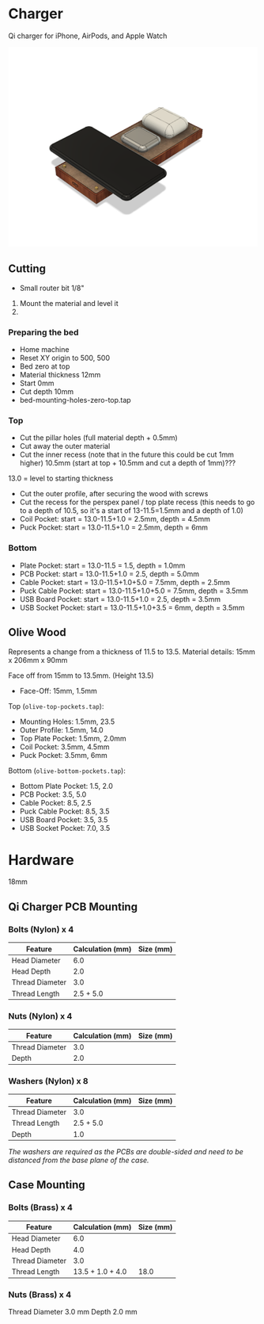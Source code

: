 # Charger

Qi charger for iPhone, AirPods, and Apple Watch

![Preview](preview.png)

## Cutting

- Small router bit 1/8"

1. Mount the material and level it
2. 



### Preparing the bed

- Home machine
- Reset XY origin to 500, 500
- Bed zero at top
- Material thickness 12mm
- Start 0mm
- Cut depth 10mm
- bed-mounting-holes-zero-top.tap

### Top

- Cut the pillar holes (full material depth + 0.5mm)
- Cut away the outer material
- Cut the inner recess (note that in the future this could be cut 1mm higher) 10.5mm (start at top + 10.5mm and cut a depth of 1mm)???

13.0 = level to starting thickness



- Cut the outer profile, after securing the wood with screws
- Cut the recess for the perspex panel / top plate recess (this needs to go to a depth of 10.5, so it's a start of 13-11.5=1.5mm and a depth of 1.0)
- Coil Pocket: start = 13.0-11.5+1.0 = 2.5mm, depth = 4.5mm
- Puck Pocket: start = 13.0-11.5+1.0 = 2.5mm, depth = 6mm

### Bottom

- Plate Pocket: start = 13.0-11.5 = 1.5, depth = 1.0mm
- PCB Pocket: start = 13.0-11.5+1.0 = 2.5, depth = 5.0mm
- Cable Pocket: start = 13.0-11.5+1.0+5.0 = 7.5mm, depth = 2.5mm
- Puck Cable Pocket: start = 13.0-11.5+1.0+5.0 = 7.5mm, depth = 3.5mm
- USB Board Pocket: start = 13.0-11.5+1.0 = 2.5, depth = 3.5mm
- USB Socket Pocket: start = 13.0-11.5+1.0+3.5 = 6mm, depth = 3.5mm



## Olive Wood

Represents a change from a thickness of 11.5 to 13.5.
Material details: 15mm x 206mm x 90mm

Face off from 15mm to 13.5mm. (Height 13.5)

- Face-Off: 15mm, 1.5mm

Top (`olive-top-pockets.tap`):

- Mounting Holes: 1.5mm, 23.5
- Outer Profile: 1.5mm, 14.0
- Top Plate Pocket: 1.5mm, 2.0mm
- Coil Pocket: 3.5mm, 4.5mm
- Puck Pocket: 3.5mm, 6mm

Bottom (`olive-bottom-pockets.tap`):

- Bottom Plate Pocket: 1.5, 2.0
- PCB Pocket: 3.5, 5.0
- Cable Pocket: 8.5, 2.5
- Puck Cable Pocket: 8.5, 3.5
- USB Board Pocket: 3.5, 3.5
- USB Socket Pocket: 7.0, 3.5


# Hardware

18mm

## Qi Charger PCB Mounting

### Bolts (Nylon) x 4

| Feature         | Calculation (mm) | Size (mm) |
| --------------- | ---------------- | --------- |
| Head Diameter	  | 6.0              |           |
| Head Depth      | 2.0              |           |
| Thread Diameter | 3.0              |           |
| Thread Length   | 2.5 + 5.0        |           |


### Nuts (Nylon) x 4

| Feature         | Calculation (mm) | Size (mm) |
| --------------- | ---------------- | --------- |
| Thread Diameter | 3.0              |           |
| Depth           | 2.0              |           |

### Washers (Nylon) x 8

| Feature         | Calculation (mm) | Size (mm) |
| --------------- | ---------------- | --------- |
| Thread Diameter | 3.0              |           |
| Thread Length   | 2.5 + 5.0        |           |
| Depth           | 1.0              |           |

_The washers are required as the PCBs are double-sided and need to be distanced from the base plane of the case._

## Case Mounting

### Bolts (Brass) x 4

| Feature         | Calculation (mm) | Size (mm) |
| --------------- | ---------------- | --------- |
| Head Diameter   | 6.0              |           |
| Head Depth      | 4.0              |           |
| Thread Diameter | 3.0              |           |
| Thread Length   | 13.5 + 1.0 + 4.0 | 18.0      |

### Nuts (Brass) x 4

Thread Diameter	3.0 mm
Depth	2.0 mm

